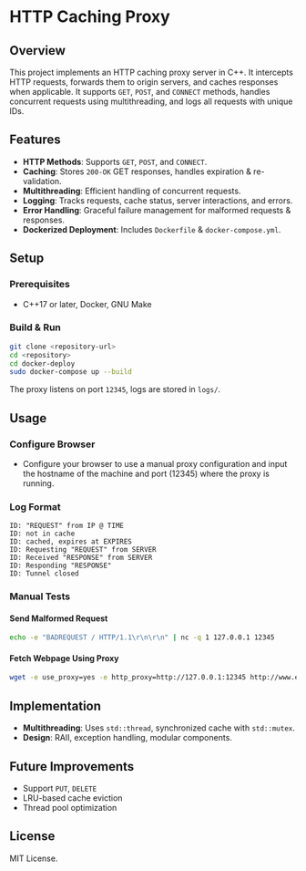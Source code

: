 # HTTP Caching Proxy

## Overview
This project implements an HTTP caching proxy server in C++. It intercepts HTTP requests, forwards them to origin servers, and caches responses when applicable. It supports `GET`, `POST`, and `CONNECT` methods, handles concurrent requests using multithreading, and logs all requests with unique IDs.

## Features
- **HTTP Methods**: Supports `GET`, `POST`, and `CONNECT`.
- **Caching**: Stores `200-OK` GET responses, handles expiration & re-validation.
- **Multithreading**: Efficient handling of concurrent requests.
- **Logging**: Tracks requests, cache status, server interactions, and errors.
- **Error Handling**: Graceful failure management for malformed requests & responses.
- **Dockerized Deployment**: Includes `Dockerfile` & `docker-compose.yml`.

## Setup
### Prerequisites
- C++17 or later, Docker, GNU Make

### Build & Run
```sh
git clone <repository-url>
cd <repository>
cd docker-deploy
sudo docker-compose up --build
```
The proxy listens on port `12345`, logs are stored in `logs/`.

## Usage
### Configure Browser
- Configure your browser to use a manual proxy configuration and input the hostname of the machine and port (12345) where the proxy is running. 

### Log Format
```plaintext
ID: "REQUEST" from IP @ TIME
ID: not in cache
ID: cached, expires at EXPIRES
ID: Requesting "REQUEST" from SERVER
ID: Received "RESPONSE" from SERVER
ID: Responding "RESPONSE"
ID: Tunnel closed
```

### Manual Tests
#### Send Malformed Request
```sh
echo -e "BADREQUEST / HTTP/1.1\r\n\r\n" | nc -q 1 127.0.0.1 12345
```
#### Fetch Webpage Using Proxy
```sh
wget -e use_proxy=yes -e http_proxy=http://127.0.0.1:12345 http://www.example.com
```

## Implementation
- **Multithreading**: Uses `std::thread`, synchronized cache with `std::mutex`.
- **Design**: RAII, exception handling, modular components.


## Future Improvements
- Support `PUT`, `DELETE`
- LRU-based cache eviction
- Thread pool optimization

## License
MIT License.
